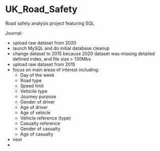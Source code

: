 # UK_Road_Safety
Road safety analysis project featuring SQL

Journal:
- upload raw dataset from 2020
- launch MySQL and do initial database cleanup
- change dataset to 2015 because 2020 dataset was missing detailed defined index, and file size > 130Mbs
- upload raw dataset from 2015
- focus on main areas of interest including:
  + Day of the week
  + Road type
  + Speed limit
  + Vehicile type
  + Journey purpose
  + Gender of driver
  + Age of driver
  + Age of vehicle
  + Vehicle reference (type)
  + Casualty reference
  + Gender of casualty
  + Age of casualty
- next
- 
